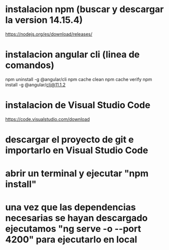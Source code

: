

# instalacion npm (buscar y descargar la version 14.15.4)
https://nodejs.org/es/download/releases/ 


# instalacion angular cli (linea de comandos)

npm uninstall -g @angular/cli
npm cache clean
npm cache verify
npm install -g @angular/cli@11.1.2

# instalacion de Visual Studio Code
https://code.visualstudio.com/download

# descargar el proyecto de git e importarlo en Visual Studio Code

# abrir un terminal y ejecutar "npm install"

# una vez que las dependencias necesarias se hayan descargado ejecutamos "ng serve -o --port 4200" para ejecutarlo en local